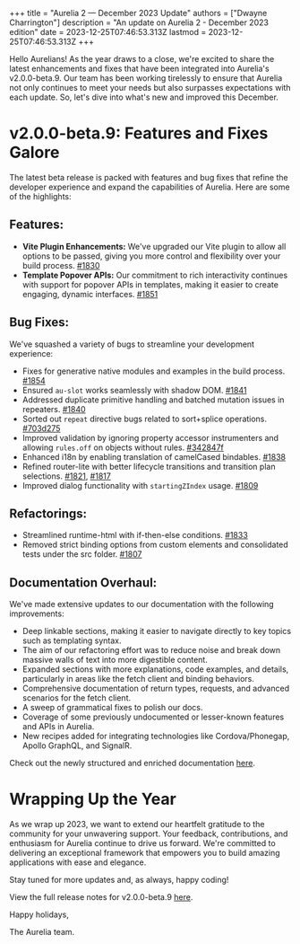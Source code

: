 +++
title = "Aurelia 2 — December 2023 Update"
authors = ["Dwayne Charrington"]
description = "An update on Aurelia 2 - December 2023 edition"
date = 2023-12-25T07:46:53.313Z
lastmod = 2023-12-25T07:46:53.313Z
+++

Hello Aurelians! As the year draws to a close, we're excited to share the latest enhancements and fixes that have been integrated into Aurelia's v2.0.0-beta.9. Our team has been working tirelessly to ensure that Aurelia not only continues to meet your needs but also surpasses expectations with each update. So, let's dive into what's new and improved this December.

# v2.0.0-beta.9: Features and Fixes Galore

The latest beta release is packed with features and bug fixes that refine the developer experience and expand the capabilities of Aurelia. Here are some of the highlights:

## Features:

- **Vite Plugin Enhancements:** We've upgraded our Vite plugin to allow all options to be passed, giving you more control and flexibility over your build process. [#1830](https://github.com/aurelia/aurelia/commit/3d87341)
- **Template Popover APIs:** Our commitment to rich interactivity continues with support for popover APIs in templates, making it easier to create engaging, dynamic interfaces. [#1851](https://github.com/aurelia/aurelia/commit/f4b552b)

## Bug Fixes:

We've squashed a variety of bugs to streamline your development experience:

- Fixes for generative native modules and examples in the build process. [#1854](https://github.com/aurelia/aurelia/commit/9a7cc65)
- Ensured `au-slot` works seamlessly with shadow DOM. [#1841](https://github.com/aurelia/aurelia/commit/c750d4f)
- Addressed duplicate primitive handling and batched mutation issues in repeaters. [#1840](https://github.com/aurelia/aurelia/commit/703d275)
- Sorted out `repeat` directive bugs related to sort+splice operations. [#703d275](https://github.com/aurelia/aurelia/commit/703d275)
- Improved validation by ignoring property accessor instrumenters and allowing `rules.off` on objects without rules. [#342847f](https://github.com/aurelia/aurelia/commit/342847f)
- Enhanced i18n by enabling translation of camelCased bindables. [#1838](https://github.com/aurelia/aurelia/commit/ff761fb)
- Refined router-lite with better lifecycle transitions and transition plan selections. [#1821](https://github.com/aurelia/aurelia/commit/8e961af), [#1817](https://github.com/aurelia/aurelia/commit/d214fdc)
- Improved dialog functionality with `startingZIndex` usage. [#1809](https://github.com/aurelia/aurelia/commit/de79aea)

## Refactorings:

- Streamlined runtime-html with if-then-else conditions. [#1833](https://github.com/aurelia/aurelia/commit/7192e74)
- Removed strict binding options from custom elements and consolidated tests under the src folder. [#1807](https://github.com/aurelia/aurelia/commit/7b4455f)

## Documentation Overhaul:

We've made extensive updates to our documentation with the following improvements:

- Deep linkable sections, making it easier to navigate directly to key topics such as templating syntax.
- The aim of our refactoring effort was to reduce noise and break down massive walls of text into more digestible content.
- Expanded sections with more explanations, code examples, and details, particularly in areas like the fetch client and binding behaviors.
- Comprehensive documentation of return types, requests, and advanced scenarios for the fetch client.
- A sweep of grammatical fixes to polish our docs.
- Coverage of some previously undocumented or lesser-known features and APIs in Aurelia.
- New recipes added for integrating technologies like Cordova/Phonegap, Apollo GraphQL, and SignalR.

Check out the newly structured and enriched documentation [here](https://docs.aurelia.io/templates).

# Wrapping Up the Year

As we wrap up 2023, we want to extend our heartfelt gratitude to the community for your unwavering support. Your feedback, contributions, and enthusiasm for Aurelia continue to drive us forward. We're committed to delivering an exceptional framework that empowers you to build amazing applications with ease and elegance.

Stay tuned for more updates and, as always, happy coding!

View the full release notes for v2.0.0-beta.9 [here](https://github.com/aurelia/aurelia/releases/tag/v2.0.0-beta.9).

Happy holidays,

The Aurelia team.